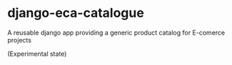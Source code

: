 django-eca-catalogue
====================

A reusable django app providing a generic product catalog for E-comerce projects


(Experimental state)